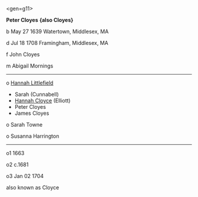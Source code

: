 <gen=g11>

<b>Peter Cloyes</b> <b>{also Cloyes}</b>

b May 27 1639 Watertown, Middlesex, MA

d Jul 18 1708 Framingham, Middlesex, MA

f John Cloyes

m Abigail Mornings

<hr>

o [Hannah Littlefield](../g11/hannah_littlefield.md)

- Sarah (Cunnabell)
- [Hannah Cloyce](../g10/hannah_cloyce.md) (Elliott)
- Peter Cloyes
- James Cloyes

o Sarah Towne

o Susanna Harrington

<hr>

o1 1663

o2 c.1681

o3 Jan 02 1704

also known as Cloyce
